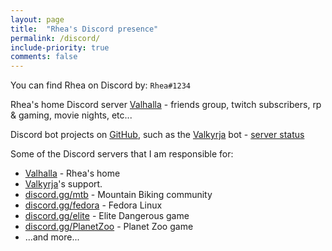 ```yaml
---
layout: page
title:  "Rhea's Discord presence"
permalink: /discord/
include-priority: true
comments: false
---
```


You can find Rhea on Discord by: `Rhea#1234`

Rhea's home Discord server [Valhalla](https://discord.gg/3D8DagKS4d) - friends group, twitch subscribers, rp & gaming, movie nights, etc...

Discord bot projects on [GitHub](https://github.com/ValkyrjaProject), such as the [Valkyrja](https://valkyrja.app) bot - [server status](https://status.valkyrja.app)

Some of the Discord servers that I am responsible for:
  - [Valhalla](https://discord.gg/3D8DagKS4d) - Rhea's home
  - [Valkyrja](https://discord.gg/XgVvkXx)'s support.
  - [discord.gg/mtb](https://discord.gg/mtb) - Mountain Biking community
  - [discord.gg/fedora](https://discord.gg/fedora) - Fedora Linux
  - [discord.gg/elite](https://discord.gg/elite) - Elite Dangerous game
  - [discord.gg/PlanetZoo](https://discord.gg/planetzoo) - Planet Zoo game
  - ...and more...

